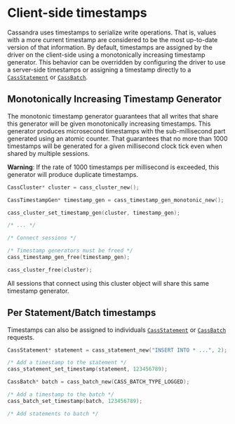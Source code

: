 # Client-side timestamps

Cassandra uses timestamps to serialize write operations. That is, values with a
more current timestamp are considered to be the most up-to-date version of that
information. By default, timestamps are assigned by the driver on the
client-side using a monotonically increasing timestamp generator. This behavior
can be overridden by configuring the driver to use a server-side timestamps or
assigning a timestamp directly to a [`CassStatement`] or [`CassBatch`].

## Monotonically Increasing Timestamp Generator

The monotonic timestamp generator guarantees that all writes that share this
generator will be given monotonically increasing timestamps. This generator
produces microsecond timestamps with the sub-millisecond part generated using an
atomic counter. That guarantees that no more than 1000 timestamps will be
generated for a given millisecond clock tick even when shared by multiple
sessions.

**Warning**: If the rate of 1000 timestamps per millisecond is exceeded, this
generator will produce duplicate timestamps.

```c
CassCluster* cluster = cass_cluster_new();

CassTimestampGen* timestamp_gen = cass_timestamp_gen_monotonic_new();

cass_cluster_set_timestamp_gen(cluster, timestamp_gen);

/* ... */

/* Connect sessions */

/* Timestamp generators must be freed */
cass_timestamp_gen_free(timestamp_gen);

cass_cluster_free(cluster);
```

All sessions that connect using this cluster object will share this same
timestamp generator.


## Per Statement/Batch timestamps

Timestamps can also be assigned to individuals [`CassStatement`] or
[`CassBatch`] requests.

```c
CassStatement* statement = cass_statement_new("INSERT INTO * ...", 2);

/* Add a timestamp to the statement */
cass_statement_set_timestamp(statement, 123456789);
```

```c
CassBatch* batch = cass_batch_new(CASS_BATCH_TYPE_LOGGED);

/* Add a timestamp to the batch */
cass_batch_set_timestamp(batch, 123456789);

/* Add statements to batch */
```

[`CassStatement`]: http://datastax.github.io/cpp-driver/api/struct.CassStatement/
[`CassBatch`]: http://datastax.github.io/cpp-driver/api/struct.CassBatch/
